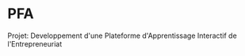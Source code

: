 #   PFA    
   Projet: Developpement d'une Plateforme d'Apprentissage Interactif de l'Entrepreneuriat
